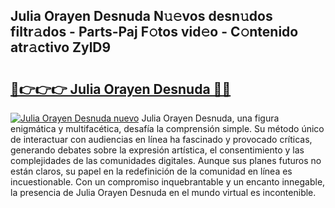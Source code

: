 ## Julia Orayen Desnuda N𝚞𝚎vos desn𝚞dos filtr𝚊dos - Parts-Paj F𝚘tos vid𝚎o - C𝚘ntenido atr𝚊ctivo ZylD9

# <h2><a href="http://mbd8e0.tromn.icu/?c=Julia+Orayen+Desnuda">🔗👉👉👉 Julia Orayen Desnuda 🔗🔗</a></h2>

[![Julia Orayen Desnuda nuevo](https://i.imgur.com/pEAQMta.gif)](http://mbd8e0.tromn.icu/?c=Julia+Orayen+Desnuda)
Julia Orayen Desnuda, una figura enigmática y multifacética, desafía la comprensión simple. Su método único de interactuar con audiencias en línea ha fascinado y provocado críticas, generando debates sobre la expresión artística, el consentimiento y las complejidades de las comunidades digitales. Aunque sus planes futuros no están claros, su papel en la redefinición de la comunidad en línea es incuestionable. Con un compromiso inquebrantable y un encanto innegable, la presencia de Julia Orayen Desnuda en el mundo virtual es incontenible.
